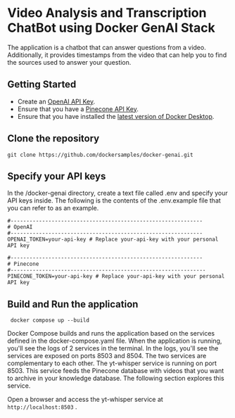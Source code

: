 # Video Analysis and Transcription ChatBot using Docker GenAI Stack

The application is a chatbot that can answer questions from a video. Additionally, it provides timestamps from the
video that can help you to find the sources used to answer your question.

## Getting Started


- Create an [OpenAI API Key](https://platform.openai.com/account/api-keys).
- Ensure that you have a [Pinecone API Key](https://app.pinecone.io/).
- Ensure that you have installed the [latest version of Docker Desktop](https://www.docker.com/products/docker-desktop/).

##  Clone the repository


```
git clone https://github.com/dockersamples/docker-genai.git
```

## Specify your API keys

In the /docker-genai directory, create a text file called .env and specify your API keys inside. The following is the contents of the .env.example file that you can refer to as an example.


```
#-------------------------------------------------------------
# OpenAI
#-------------------------------------------------------------
OPENAI_TOKEN=your-api-key # Replace your-api-key with your personal API key

#-------------------------------------------------------------
# Pinecone
#--------------------------------------------------------------
PINECONE_TOKEN=your-api-key # Replace your-api-key with your personal API key
```

## Build and Run the application

```
 docker compose up --build
```

Docker Compose builds and runs the application based on the services defined in the docker-compose.yaml file. When the application is running, you'll see the logs of 2 services in the terminal.
In the logs, you'll see the services are exposed on ports 8503 and 8504. The two services are complementary to each other.
The yt-whisper service is running on port 8503. This service feeds the Pinecone database with videos that you want to archive in your knowledge database. The following section explores this service.

Open a browser and access the yt-whisper service at  `http://localhost:8503` .
